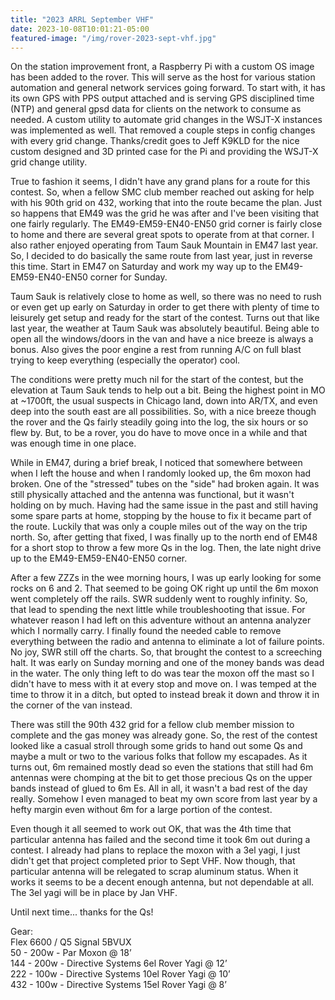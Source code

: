 ```yaml
---
title: "2023 ARRL September VHF"
date: 2023-10-08T10:01:21-05:00
featured-image: "/img/rover-2023-sept-vhf.jpg"
---
```

On the station improvement front, a Raspberry Pi with a custom OS image has been added to the rover.  This will serve as the host for various station automation and general network services going forward.  To start with, it has its own GPS with PPS output attached and is serving GPS disciplined time (NTP) and general gpsd data for clients on the network to consume as needed.  A custom utility to automate grid changes in the WSJT-X instances was implemented as well.  That removed a couple steps in config changes with every grid change.  Thanks/credit goes to Jeff K9KLD for the nice custom designed and 3D printed case for the Pi and providing the WSJT-X grid change utility.

True to fashion it seems, I didn't have any grand plans for a route for this contest.  So, when a fellow SMC club member reached out asking for help with his 90th grid on 432, working that into the route became the plan.  Just so happens that EM49 was the grid he was after and I've been visiting that one fairly regularly.  The EM49-EM59-EN40-EN50 grid corner is fairly close to home and there are several great spots to operate from at that corner.  I also rather enjoyed operating from Taum Sauk Mountain in EM47 last year.  So, I decided to do basically the same route from last year, just in reverse this time.  Start in EM47 on Saturday and work my way up to the EM49-EM59-EN40-EN50 corner for Sunday.

Taum Sauk is relatively close to home as well, so there was no need to rush or even get up early on Saturday in order to get there with plenty of time to leisurely get setup and ready for the start of the contest.  Turns out that like last year, the weather at Taum Sauk was absolutely beautiful.  Being able to open all the windows/doors in the van and have a nice breeze is always a bonus.  Also gives the poor engine a rest from running A/C on full blast trying to keep everything (especially the operator) cool.

The conditions were pretty much nil for the start of the contest, but the elevation at Taum Sauk tends to help out a bit.  Being the highest point in MO at ~1700ft, the usual suspects in Chicago land, down into AR/TX, and even deep into the south east are all possibilities.  So, with a nice breeze though the rover and the Qs fairly steadily going into the log, the six hours or so flew by.  But, to be a rover, you do have to move once in a while and that was enough time in one place.

While in EM47, during a brief break, I noticed that somewhere between when I left the house and when I randomly looked up, the 6m moxon had broken.  One of the "stressed" tubes on the "side" had broken again.  It was still physically attached and the antenna was functional, but it wasn't holding on by much.  Having had the same issue in the past and still having some spare parts at home, stopping by the house to fix it became part of the route.  Luckily that was only a couple miles out of the way on the trip north.  So, after getting that fixed, I was finally up to the north end of EM48 for a short stop to throw a few more Qs in the log.  Then, the late night drive up to the EM49-EM59-EN40-EN50 corner.

After a few ZZZs in the wee morning hours, I was up early looking for some rocks on 6 and 2.  That seemed to be going OK right up until the 6m moxon went completely off the rails.  SWR suddenly went to roughly infinity.  So, that lead to spending the next little while troubleshooting that issue.  For whatever reason I had left on this adventure without an antenna analyzer which I normally carry.  I finally found the needed cable to remove everything between the radio and antenna to eliminate a lot of failure points.  No joy, SWR still off the charts.  So, that brought the contest to a screeching halt.  It was early on Sunday morning and one of the money bands was dead in the water.  The only thing left to do was tear the moxon off the mast so I didn't have to mess with it at every stop and move on.  I was temped at the time to throw it in a ditch, but opted to instead break it down and throw it in the corner of the van instead.

There was still the 90th 432 grid for a fellow club member mission to complete and the gas money was already gone.  So, the rest of the contest looked like a casual stroll through some grids to hand out some Qs and maybe a mult or two to the various folks that follow my escapades.  As it turns out, 6m remained mostly dead so even the stations that still had 6m antennas were chomping at the bit to get those precious Qs on the upper bands instead of glued to 6m Es.  All in all, it wasn't a bad rest of the day really.  Somehow I even managed to beat my own score from last year by a hefty margin even without 6m for a large portion of the contest.

Even though it all seemed to work out OK, that was the 4th time that particular antenna has failed and the second time it took 6m out during a contest.  I already had plans to replace the moxon with a 3el yagi, I just didn't get that project completed prior to Sept VHF.  Now though, that particular antenna will be relegated to scrap aluminum status.  When it works it seems to be a decent enough antenna, but not dependable at all.  The 3el yagi will be in place by Jan VHF.

Until next time... thanks for the Qs!

Gear:\
Flex 6600 / Q5 Signal 5BVUX\
50 - 200w - Par Moxon @ 18’\
144 - 200w - Directive Systems 6el Rover Yagi @ 12’\
222 - 100w - Directive Systems 10el Rover Yagi @ 10’\
432 - 100w - Directive Systems 15el Rover Yagi @ 8’

